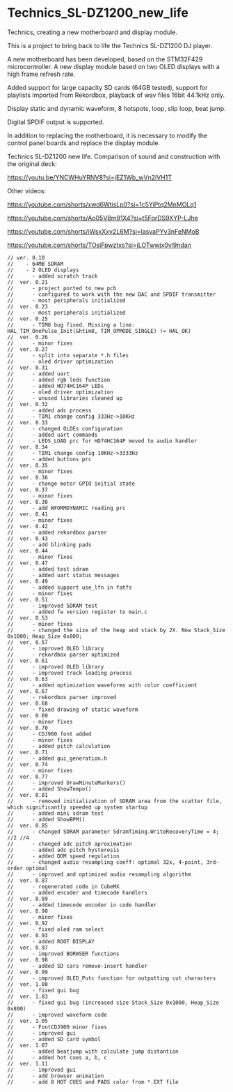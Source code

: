 # Technics_SL-DZ1200_new_life
 Technics, creating a new motherboard and display module.

This is a project to bring back to life the Technics SL-DZ1200 DJ player.

A new motherboard has been developed, based on the STM32F429 microcontroller. A new display module based on two OLED displays with a high frame refresh rate.

Added support for large capacity SD cards (64GB tested), support for playlists imported from Rekordbox, playback of wav files 16bit 44.1kHz only.

Display static and dynamic waveform, 8 hotspots, loop, slip loop, beat jump.

Digital SPDIF output is supported.

In addition to replacing the motherboard, it is necessary to modify the control panel boards and replace the display module.


Technics SL-DZ1200 new life. Comparison of sound and construction with the original deck:

https://youtu.be/YNCWHuYRNV8?si=jEZ1Wb_wVn2iVH1T

Other videos:

https://youtube.com/shorts/xwd6WtisLp0?si=1c5YiPtq2MnMOLq1

https://youtube.com/shorts/Ao05V8m91X4?si=t5FqrDS9XYP-LJhe

https://youtube.com/shorts/iWsxXxv2L6M?si=lasyaPYv3nFeNMoB

https://youtube.com/shorts/TOsjFpwztxs?si=jLOTwwjx0vi9ndan


    // ver. 0.10
    //    - 64MB SDRAM
    //    - 2 OLED displays
    // 		- added scratch track
    //	ver. 0.21
    //		- project ported to new pcb
    //		- configured to work with the new DAC and SPDIF transmitter
    //		- most peripherals initialized
    //	ver. 0.23
    //		- most peripherals initialized
    //	ver. 0.25
    //		- TIM8 bug fixed. Missing a line: HAL_TIM_OnePulse_Init(&htim8, TIM_OPMODE_SINGLE) != HAL_OK)
    //	ver. 0.26
    //		- minor fixes
    //	ver. 0.27
    //		- split into separate *.h files
    //		- oled driver optimization
    //	ver. 0.31
    //		- added uart
    //		- added rgb leds function
    //		- added HD74HC164P LEDs
    //		- oled driver optimization
    //		- unused libraries cleaned up
    //	ver. 0.32
    //		- added adc process
    //		- TIM1 change config 333Hz->10KHz
    //	ver. 0.33
    //		- changed OLDEs configuration
    //		- added uart commands
    //		- LEDS_LOAD prc for HD74HC164P moved to audio handler 
    //	ver. 0.34
    //		- TIM1 change config 10KHz->3333Hz
    //		- added buttons prc
    //	ver. 0.35
    //		- minor fixes
    //	ver. 0.36
    //		- change motor GPIO initial state
    //	ver. 0.37
    //		- minor fixes
    //	ver. 0.38
    //		- add WFORMDYNAMIC reading prc
    //	ver. 0.41
    //		- minor fixes
    //	ver. 0.42
    //		- added rekordbox parser
    //	ver. 0.43
    //		- add blinking pads
    //	ver. 0.44
    //		- minor fixes
    //	ver. 0.47
    //		- added test sdram
    //		- added uart status messages
    //	ver. 0.49
    //		- added support use_lfn in fatfs
    //		- minor fixes
    //	ver. 0.51
    //		- improved SDRAM test
    //		- added fw version register to main.c
    //	ver. 0.53
    //		- minor fixes
    //		- changed the size of the heap and stack by 2X. Now Stack_Size 0x1000; Heap_Size 0x800;
    //	ver. 0.57
    //		- improved OLED library
    //		- rekordbox parser optimized
    //	ver. 0.61
    //		- improved OLED library
    //		- improved track loading process
    //	ver. 0.63
    //		- added optimization waveforms with color coefficient
    //	ver. 0.67
    //		- rekordbox parser improved
    //	ver. 0.68
    //		- fixed drawing of static waveform
    //	ver. 0.69
    //		- minor fixes
    //	ver. 0.70
    //		- CDJ900 font added
    //		- minor fixes
    //		- added pitch calculation
    //	ver. 0.71
    //		- added gui_generation.h
    //	ver. 0.74
    //		- minor fixes
    //	ver. 0.77
    //		- improved DrawMinuteMarkers()
    //		- added ShowTempo()
    //	ver. 0.81
    //		- removed initialization of SDRAM area from the scatter file, which significantly speeded up system startup
    //		- added mini sdram test
    //		- added ShowBPM()
    //	ver. 0.85
    //		- changed SDRAM parameter SdramTiming.WriteRecoveryTime = 4;			//2	//4 
    //		- changed adc pitch aproximation
    //		- added adc pitch hysteresis 
    //		- added DDM speed regulation
    //		- changed audio resampling coeff: optimal 32x, 4-point, 3rd-order optimal
    //		- improved and optimized audio resampling algorithm
    //	ver. 0.87
    //		- regenerated code in CubeMX
    //		- added encoder and timecode handlers
    //	ver. 0.89
    //		- added timecode encoder in code handler
    //	ver. 0.90
    //		- minor fixes
    //	ver. 0.92
    //		- fixed oled ram select
    //	ver. 0.93
    //		- added ROOT DISPLAY
    //	ver. 0.97
    //		- improved BORWSER functions
    //	ver. 0.98
    //		- added SD cars remove-insert handler
    //	ver. 0.99 
    //		- improved OLED_Putc function for outputting cut characters
    //	ver. 1.00 
    //		- fixed gui bug
    //	ver. 1.03 
    //		- fixed gui bug (increased size Stack_Size 0x1000, Heap_Size 0x800)
    //		- improved waveform code
    //	ver. 1.05
    //		- FontCDJ900 minor fixes
    //		- improved gui
    //		- added SD card symbol 
    //	ver. 1.07
    //		- added beatjump with calculate jump distantion
    //		- added hot cues a, b, c
    //	ver. 1.11
    //		- improved gui 
    //		- add browser animation
    //		- add 8 HOT CUES and PADS color from *.EXT file
